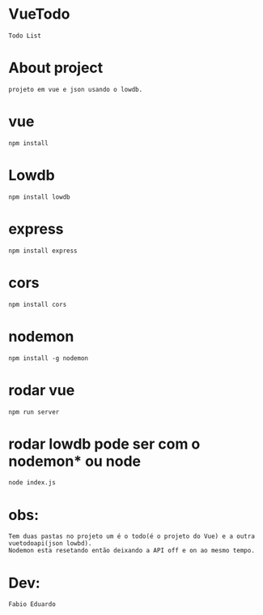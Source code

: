 # VueTodo
    Todo List 
# About project
    projeto em vue e json usando o lowdb.

# vue
    npm install

# Lowdb
    npm install lowdb

# express
    npm install express 

# cors
    npm install cors

# nodemon
    npm install -g nodemon

# rodar vue
    npm run server

# rodar lowdb pode ser com o nodemon* ou node
    node index.js



# obs:
    Tem duas pastas no projeto um é o todo(é o projeto do Vue) e a outra vuetodoapi(json lowbd).
    Nodemon esta resetando então deixando a API off e on ao mesmo tempo.

# Dev: 
    Fabio Eduardo
